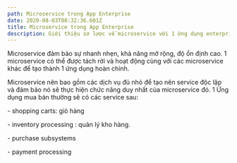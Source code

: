 ```yaml
---
path: Microservice trong App Enterprise
date: 2020-08-03T08:32:36.601Z
title: Microservice trong App Enterprise
description: Giới thiệu sơ lược về microservice với 1 ứng dụng enterprise.
---
```

Microservice đảm bảo sự nhanh nhẹn, khả năng mở rộng, độ ổn định cao. 1 microservice có thể được tách rời và hoạt động cùng với các microservice khác để tạo thành 1 ứng dụng hoàn chỉnh.

Microservice nên bao gồm các dịch vụ đủ nhỏ để tạo nên service độc lập và đảm bảo nó sẽ thực hiện chức năng duy nhất của microservice đó. 1 Ứng dụng mua bán thường sẽ có các service sau:

\- shopping carts: giỏ hàng

\- inventory processing : quản lý kho hàng.

\- purchase subsystems

\- payment processing